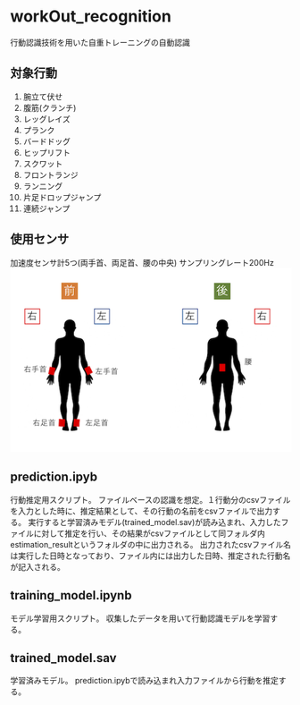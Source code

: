 # workOut_recognition
行動認識技術を用いた自重トレーニングの自動認識

## 対象行動
01. 腕立て伏せ
02. 腹筋(クランチ)
03. レッグレイズ
04. プランク
05. バードドッグ
06. ヒップリフト
07. スクワット
08. フロントランジ
09. ランニング
10. 片足ドロップジャンプ
11. 連続ジャンプ

## 使用センサ
加速度センサ計5つ(両手首、両足首、腰の中央)
サンプリングレート200Hz
![センサ](https://github.com/ShingoTakeda/workOut_recognition/blob/image/img/sensor.png "sensor")

## prediction.ipyb
行動推定用スクリプト。
ファイルベースの認識を想定。１行動分のcsvファイルを入力とした時に、推定結果として、その行動の名前をcsvファイルで出力する。
実行すると学習済みモデル(trained_model.sav)が読み込まれ、入力したファイルに対して推定を行い、その結果がcsvファイルとして同フォルダ内estimation_resultというフォルダの中に出力される。
出力されたcsvファイル名は実行した日時となっており、ファイル内には出力した日時、推定された行動名が記入される。

## training_model.ipynb
モデル学習用スクリプト。
収集したデータを用いて行動認識モデルを学習する。

## trained_model.sav
学習済みモデル。
prediction.ipybで読み込まれ入力ファイルから行動を推定する。
